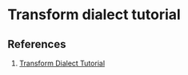 # Transform dialect tutorial  


## References 
1. [Transform Dialect Tutorial](https://mlir.llvm.org/docs/Tutorials/transform/)